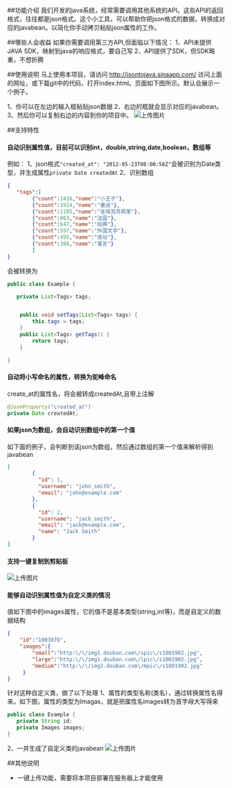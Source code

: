 ##功能介绍
我们开发的java系统，经常需要调用其他系统的API。这些API的返回格式，往往都是json格式。这个小工具，可以帮助你把json格式的数据，转换成对应的javabean。以简化你手动拷贝粘贴json属性的工作。

##哪些人会收益
如果你需要调用第三方API,但面临以下情况：
1、API未提供JAVA SDK，映射到java的响应格式，要自己写
2、API提供了SDK，但SDK略重，不想折腾


##使用说明
马上使用本项目，请访问
http://jsontojava.sinaapp.com/
访问上面的网址，或下载git中的代码，打开index.html。页面如下图所示。默认会展示一个例子。

1、你可以在左边的输入框粘贴json数据
2、右边的框就会显示对应的javabean。
3、然后你可以复制右边的内容到你的项目中。
![上传图片](http://image.game.yy.com/o/cloudapp/25586759/170x170/201506-534396a6_9bf5_4939_88a0_9c490aea1fb8.png)

##支持特性
#### 自动识别属性值，目前可以识别int，double,string,date,boolean，数组等
例如：
1、json格式```"created_at": "2012-05-23T08:00:58Z"```会被识别为Date类型，并生成属性```private Date createdAt```
2、识别数组
```json
{
   "tags":[
        {"count":2416,"name":"小王子"},
        {"count":1914,"name":"童话"},
        {"count":1185,"name":"圣埃克苏佩里"},
        {"count":863,"name":"法国"},
        {"count":647,"name":"经典"},
        {"count":597,"name":"外国文学"},
        {"count":495,"name":"感动"},
        {"count":368,"name":"寓言"}
        ]
}
```
会被转换为
```java
public class Example {

   private List<Tags> tags;


    public void setTags(List<Tags> tags) {
        this.tags = tags;
    }
    public List<Tags> getTags() {
        return tags;
    }
    
}
```

#### 自动将小写命名的属性，转换为驼峰命名
create_at的属性名，将会被转成createdAt,且带上注解
```java
@JsonProperty("created_at")
private Date createdAt;
```

#### 如果json为数组，会自动识别数组中的第一个值
如下面的例子，会判断到该json为数组，然后通过数组的第一个值来解析得到javabean
```json
[
        {
          "id": 1,
          "username": "john_smith",
          "email": "john@example.com"
        },
        {
          "id": 2,
          "username": "jack_smith",
          "email": "jack@example.com",
          "name": "Jack Smith"
        }
]
```

#### 支持一键复制到剪贴板
![上传图片](http://image.game.yy.com/o/cloudapp/25586759/170x170/201506-269c004a_8006_406b_b9a5_d10d8a4d0fe7.png)

#### 能够自动识别属性值为自定义类的情况
值如下图中的images属性，它的值不是基本类型(string,int等)，而是自定义的数据结构
```json
{
    "id":"1003078",
    "images":{
        "small":"http:\/\/img1.douban.com\/spic\/s1001902.jpg",
        "large":"http:\/\/img1.douban.com\/lpic\/s1001902.jpg",
        "medium":"http:\/\/img1.douban.com\/mpic\/s1001902.jpg"
     }
}
```
针对这种自定义类，做了以下处理
1、属性的类型名称(类名），通过转换属性名得来。如下图，属性的类型为Imagas，就是把属性名images转为首字母大写得来
```java
public class Example {
   private String id;
   private Images images;
}
```
2、一并生成了自定义类的javabean
![上传图片](http://image.game.yy.com/o/cloudapp/25586759/170x170/201506-0ee9a601_8310_4cbc_a940_876ea050b89d.png)


##其他说明
- 一键上传功能，需要将本项目部署在服务器上才能使用
